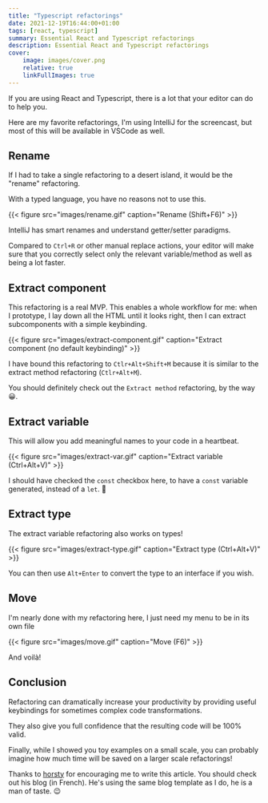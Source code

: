 ```yaml
---
title: "Typescript refactorings"
date: 2021-12-19T16:44:00+01:00 
tags: [react, typescript]
summary: Essential React and Typescript refactorings 
description: Essential React and Typescript refactorings 
cover:
    image: images/cover.png
    relative: true
    linkFullImages: true
---
```


If you are using React and Typescript, there is a lot that your editor can do to help you.

Here are my favorite refactorings, I'm using IntelliJ for the screencast, but most of this
will be available in VSCode as well.

## Rename

If I had to take a single refactoring to a desert island, it would be the "rename" refactoring.

With a typed language, you have no reasons not to use this.

{{< figure src="images/rename.gif" caption="Rename (Shift+F6)" >}}

IntelliJ has smart renames and understand getter/setter paradigms.

Compared to `Ctrl+R` or other manual replace actions, your editor will make sure that you correctly select
only the relevant variable/method as well as being a lot faster.

## Extract component

This refactoring is a real MVP. This enables a whole workflow for me: when I prototype, I lay down all the HTML
until it looks right, then I can extract subcomponents with a simple keybinding.

{{< figure src="images/extract-component.gif" caption="Extract component (no default keybinding)" >}}

I have bound this refactoring to `Ctlr+Alt+Shift+M` because it is similar to the extract method refactoring (`Ctlr+Alt+M`).

You should definitely check out the `Extract method` refactoring, by the way 😀.

## Extract variable

This will allow you add meaningful names to your code in a heartbeat. 

{{< figure src="images/extract-var.gif" caption="Extract variable (Ctrl+Alt+V)" >}}

I should have checked the `const` checkbox here, to have a `const` variable generated,
instead of a `let`. 🤦‍

## Extract type

The extract variable refactoring also works on types!

{{< figure src="images/extract-type.gif" caption="Extract type (Ctrl+Alt+V)" >}}

You can then use `Alt+Enter` to convert the type to an interface if you wish.

## Move

I'm nearly done with my refactoring here, I just need my menu to be in its own file

{{< figure src="images/move.gif" caption="Move (F6)" >}}

And voilà!

## Conclusion

Refactoring can dramatically increase your productivity by providing useful keybindings for sometimes complex code 
transformations.

They also give you full confidence that the resulting code will be 100% valid.

Finally, while I showed you toy examples on a small scale, you can probably imagine how much time will
be saved on a larger scale refactorings!

Thanks to [horsty](https://horsty.fr/) for encouraging me to write this article.
You should check out his blog (in French). He's using the same blog template as I do, he is
a man of taste. 😉
